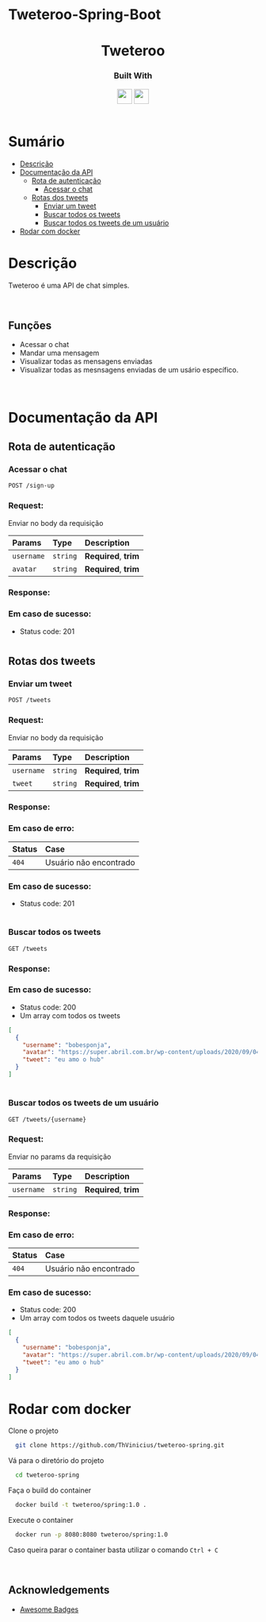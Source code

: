 # Tweteroo-Spring-Boot

<h1 align="center">
  Tweteroo
</h1>
<div align="center">

<h3>Built With</h3>

  <img src="https://img.shields.io/badge/java-%23ED8B00.svg?style=for-the-badge&logo=java&logoColor=white" height="30px"/>
  <img src="https://img.shields.io/badge/spring-%236DB33F.svg?style=for-the-badge&logo=spring&logoColor=white" height="30px"/>

  <!-- Badges source: https://dev.to/envoy_/150-badges-for-github-pnk -->
</div>

<br/>

# Sumário

- [Descrição](#description)
- [Documentação da API](#api-reference)
    - [Rota de autenticação](#authentication-routes)
        - [Acessar o chat](#sign-up)
    - [Rotas dos tweets](#tweets-routes)
        - [Enviar um tweet](#post-tweets)
        - [Buscar todos os tweets](#get-tweets)
        - [Buscar todos os tweets de um usuário](#get-tweets-by-username)
- [Rodar com docker](#run-docker)

<div id='description'/>

# Descrição

Tweteroo é uma API de chat simples.

</br>

## Funções

- Acessar o chat
- Mandar uma mensagem
- Visualizar todas as mensagens enviadas
- Visualizar todas as mesnsagens enviadas de um usário específico.

</br>

<div id='api-reference'/>

# Documentação da API

<div id='authentication-routes'/>

## Rota de autenticação

<div id='sign-up'/>

### Acessar o chat

```http
POST /sign-up
```

<h3>Request:</h3>
Enviar no body da requisição

| Params     | Type     | Description            |
|:-----------|:---------|:-----------------------|
| `username` | `string` | **Required**, **trim** |
| `avatar`   | `string` | **Required**, **trim** |

<h3>Response:</h3>

<h3>Em caso de sucesso:</h3>

- Status code: 201

#

<div id='tweets-routes'/>

## Rotas dos tweets

<div id='post-tweets'/>

### Enviar um tweet

```http
POST /tweets
```

<h3>Request:</h3>
Enviar no body da requisição

| Params     | Type     | Description            |
|:-----------|:---------|:-----------------------|
| `username` | `string` | **Required**, **trim** |
| `tweet`    | `string` | **Required**, **trim** |

<h3>Response:</h3>

<h3>Em caso de erro: </h3>

| Status | Case                   |
|:-------|:-----------------------|
| `404`  | Usuário não encontrado |

<h3>Em caso de sucesso:</h3>

- Status code: 201

#

<div id='get-tweets'/>

### Buscar todos os tweets

```http
GET /tweets
```

<h3>Response:</h3>

<h3>Em caso de sucesso:</h3>

- Status code: 200
- Um array com todos os tweets

```json
[
  {
    "username": "bobesponja",
    "avatar": "https://super.abril.com.br/wp-content/uploads/2020/09/04-09_gato_SITE.jpg?quality=70&strip=info",
    "tweet": "eu amo o hub"
  }
]
```

#

<div id='get-tweets-by-username'/>

### Buscar todos os tweets de um usuário

```http
GET /tweets/{username}
```

<h3>Request:</h3>
Enviar no params da requisição

| Params     | Type     | Description            |
|:-----------|:---------|:-----------------------|
| `username` | `string` | **Required**, **trim** |

<h3>Response:</h3>

<h3>Em caso de erro: </h3>

| Status | Case                   |
|:-------|:-----------------------|
| `404`  | Usuário não encontrado |

<h3>Em caso de sucesso:</h3>

- Status code: 200
- Um array com todos os tweets daquele usuário

```json
[
  {
    "username": "bobesponja",
    "avatar": "https://super.abril.com.br/wp-content/uploads/2020/09/04-09_gato_SITE.jpg?quality=70&strip=info",
    "tweet": "eu amo o hub"
  }
]
```

#

<div id='run-docker'/>

# Rodar com docker

Clone o projeto

```bash
  git clone https://github.com/ThVinicius/tweteroo-spring.git
```

Vá para o diretório do projeto

```bash
  cd tweteroo-spring
```

Faça o build do container

```bash
  docker build -t tweteroo/spring:1.0 .
```

Execute o container

```bash
  docker run -p 8080:8080 tweteroo/spring:1.0
```

Caso queira parar o container basta utilizar o comando `Ctrl + C`

</br>

## Acknowledgements

- [Awesome Badges](https://github.com/Envoy-VC/awesome-badges)

</br>
